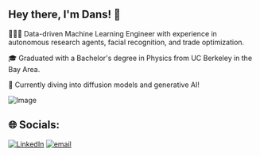 ## Hey there, I'm Dans! 👋

👩🏻‍💻 Data-driven Machine Learning Engineer with experience in autonomous research agents, facial recognition, and trade optimization.

🎓 Graduated with a Bachelor's degree in Physics from UC Berkeley in the Bay Area.

💭 Currently diving into diffusion models and generative AI!

![Image](https://github.com/user-attachments/assets/65a301d1-598b-451a-a941-6ebd1b1c6d0d)
## 🌐 Socials:
[![LinkedIn](https://img.shields.io/badge/LinkedIn-%230077B5.svg?logo=linkedin&logoColor=white)](https://linkedin.com/in/dansqto) [![email](https://img.shields.io/badge/Email-D14836?logo=gmail&logoColor=white)](mailto:danstoast@berkeley.edu) 

